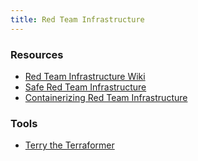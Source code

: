 ```yaml
---
title: Red Team Infrastructure
---
```


### Resources ###

* [Red Team Infrastructure Wiki](https://github.com/bluscreenofjeff/Red-Team-Infrastructure-Wiki)
* [Safe Red Team Infrastructure](https://medium.com/@malcomvetter/safe-red-team-infrastructure-c5d6a0f13fac)
* [Containerizing Red Team
  Infrastructure](https://ezrabuckingham.com/blog/containerizing-red-team-infra/)

### Tools ###

* [Terry the Terraformer](https://github.com/ezra-buckingham/terry-the-terraformer)

